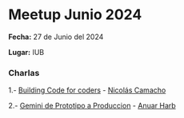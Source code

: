 # Meetup Junio 2024

**Fecha:** 27 de Junio del 2024

**Lugar:** IUB

### Charlas

1.- [Building Code for coders](https://bit.ly/3WBmGu2) - [Nicolás Camacho](https://www.linkedin.com/in/nicolas-camacho-aguilar/)

2.- [Gemini de Prototipo a Produccion](https://bit.ly/3yeLoHc) - [Anuar Harb](https://www.linkedin.com/in/anuarharb/)
